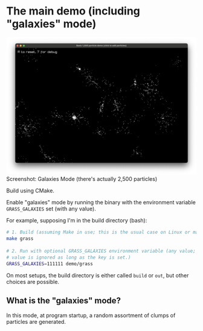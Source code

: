 # The main demo (including "galaxies" mode)

![Galaxies Mode](galaxies.png)
Screenshot: Galaxies Mode (there's actually 2,500 particles)

Build using CMake.

Enable "galaxies" mode by running the binary with the environment variable
`GRASS_GALAXIES` set (with any value).

For example, supposing I'm in the build directory (bash):
```bash
# 1. Build (assuming Make in use; this is the usual case on Linux or macOS)
make grass

# 2. Run with optional GRASS_GALAXIES environment variable (any value;
# value is ignored as long as the key is set.)
GRASS_GALAXIES=111111 demo/grass
```

On most setups, the build directory is either called `build` or `out`, but other
choices are possible.

## What is the "galaxies" mode?

In this mode, at program startup, a random assortment of clumps of particles are generated.
